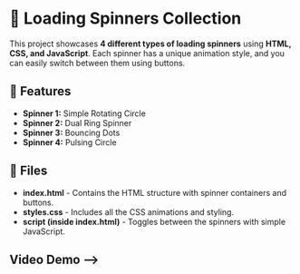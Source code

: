 # 🔄 Loading Spinners Collection

This project showcases **4 different types of loading spinners** using **HTML, CSS, and JavaScript**. Each spinner has a unique animation style, and you can easily switch between them using buttons.

## 🚀 Features
- **Spinner 1:** Simple Rotating Circle
- **Spinner 2:** Dual Ring Spinner
- **Spinner 3:** Bouncing Dots
- **Spinner 4:** Pulsing Circle

## 📁 Files
- **index.html** - Contains the HTML structure with spinner containers and buttons.
- **styles.css** - Includes all the CSS animations and styling.
- **script (inside index.html)** - Toggles between the spinners with simple JavaScript.

## Video Demo -->

